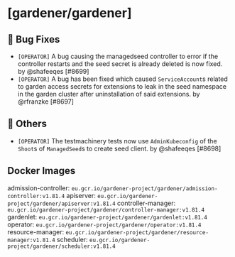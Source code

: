 # [gardener/gardener]

## 🐛 Bug Fixes

- `[OPERATOR]` A bug causing the managedseed controller to error if the controller restarts and the seed secret is already deleted is now fixed. by @shafeeqes [#8699]
- `[OPERATOR]` A bug has been fixed which caused `ServiceAccount`s related to garden access secrets for extensions to leak in the seed namespace in the garden cluster after uninstallation of said extensions. by @rfranzke [#8697]
## 🏃 Others

- `[OPERATOR]` The testmachinery tests now use `AdminKubeconfig` of the `Shoot`s of `ManagedSeed`s to create seed client. by @shafeeqes [#8698]

## Docker Images
admission-controller: `eu.gcr.io/gardener-project/gardener/admission-controller:v1.81.4`
apiserver: `eu.gcr.io/gardener-project/gardener/apiserver:v1.81.4`
controller-manager: `eu.gcr.io/gardener-project/gardener/controller-manager:v1.81.4`
gardenlet: `eu.gcr.io/gardener-project/gardener/gardenlet:v1.81.4`
operator: `eu.gcr.io/gardener-project/gardener/operator:v1.81.4`
resource-manager: `eu.gcr.io/gardener-project/gardener/resource-manager:v1.81.4`
scheduler: `eu.gcr.io/gardener-project/gardener/scheduler:v1.81.4`
